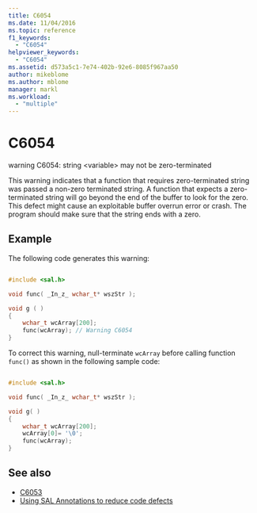 ```yaml
---
title: C6054
ms.date: 11/04/2016
ms.topic: reference
f1_keywords:
  - "C6054"
helpviewer_keywords:
  - "C6054"
ms.assetid: d573a5c1-7e74-402b-92e6-8085f967aa50
author: mikeblome
ms.author: mblome
manager: markl
ms.workload:
  - "multiple"
---
```

# C6054
warning C6054: string \<variable> may not be zero-terminated

 This warning indicates that a function that requires zero-terminated string was passed a non-zero terminated string. A function that expects a zero-terminated string will go beyond the end of the buffer to look for the zero. This defect might cause an exploitable buffer overrun error or crash. The program should make sure that the string ends with a zero.

## Example
 The following code generates this warning:

```cpp

#include <sal.h>

void func( _In_z_ wchar_t* wszStr );

void g ( )
{
    wchar_t wcArray[200];
    func(wcArray); // Warning C6054
}
```

 To correct this warning, null-terminate `wcArray` before calling function `func()` as shown in the following sample code:

```cpp

#include <sal.h>

void func( _In_z_ wchar_t* wszStr );

void g( )
{
    wchar_t wcArray[200];
    wcArray[0]= '\0';
    func(wcArray);
}
```

## See also

- [C6053](../code-quality/c6053.md)
- [Using SAL Annotations to reduce code defects](using-sal-annotations-to-reduce-c-cpp-code-defects.md)
